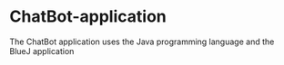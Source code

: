 # ChatBot-application
The ChatBot application uses the Java programming language and the BlueJ application
